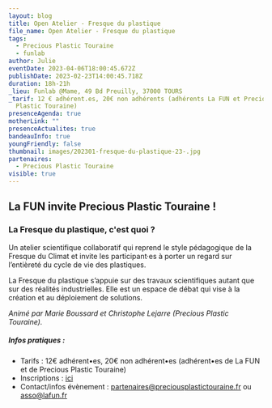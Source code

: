 ```yaml
---
layout: blog
title: Open Atelier - Fresque du plastique
file_name: Open Atelier - Fresque du plastique
tags:
  - Precious Plastic Touraine
  - funlab
author: Julie
eventDate: 2023-04-06T18:00:45.672Z
publishDate: 2023-02-23T14:00:45.718Z
duration: 18h-21h
_lieu: Funlab @Mame, 49 Bd Preuilly, 37000 TOURS
_tarif: 12 € adhérent.es, 20€ non adhérents (adhérents La FUN et Precious
  Plastic Touraine)
presenceAgenda: true
motherLink: ""
presenceActualites: true
bandeauInfo: true
youngFriendly: false
thumbnail: images/202301-fresque-du-plastique-23-.jpg
partenaires:
  - Precious Plastic Touraine
visible: true
---
```

## La FUN invite Precious Plastic Touraine !
### La Fresque du plastique, c'est quoi ?
Un atelier scientifique collaboratif qui reprend le style pédagogique de la Fresque du Climat et invite les participant·es à porter un regard sur l’entièreté du cycle de vie des plastiques.

La Fresque du plastique s’appuie sur des travaux scientifiques autant que sur des réalités industrielles. Elle est un espace de débat qui vise à la création et au déploiement de solutions.

*Animé par Marie Boussard et Christophe Lejarre (Precious Plastic Touraine).*

##### Infos pratiques :
* Tarifs : 12€ adhérent•es, 20€ non adhérent•es (adhérent•es de La FUN et de Precious Plastic Touraine)
* Inscriptions : [ici](https://www.helloasso.com/associations/precious-plastic-touraine-val-de-loire/evenements/fresque-du-plastique-2)
* Contact/infos évènement : partenaires@preciousplastictouraine.fr ou asso@lafun.fr